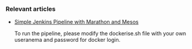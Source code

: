 ### Relevant articles

- [Simple Jenkins Pipeline with Marathon and Mesos](https://www.baeldung.com/jenkins-pipeline-with-marathon-mesos)

    To run the pipeline, please modify the dockerise.sh file with your own useranema and password for docker login.
